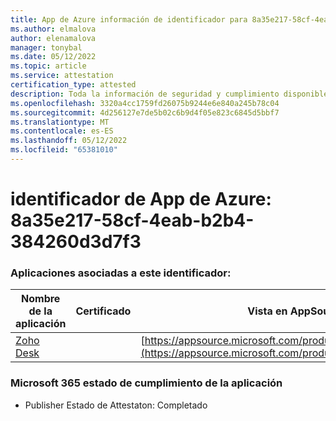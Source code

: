 ```yaml
---
title: App de Azure información de identificador para 8a35e217-58cf-4eab-b2b4-384260d3d7f3
ms.author: elmalova
author: elenamalova
manager: tonybal
ms.date: 05/12/2022
ms.topic: article
ms.service: attestation
certification_type: attested
description: Toda la información de seguridad y cumplimiento disponible para 8a35e217-58cf-4eab-b2b4-384260d3d7f3.
ms.openlocfilehash: 3320a4cc1759fd26075b9244e6e840a245b78c04
ms.sourcegitcommit: 4d256127e7de5b02c6b9d4f05e823c6845d5bbf7
ms.translationtype: MT
ms.contentlocale: es-ES
ms.lasthandoff: 05/12/2022
ms.locfileid: "65381010"
---
```

# <a name="azure-app-id-8a35e217-58cf-4eab-b2b4-384260d3d7f3"></a>identificador de App de Azure: 8a35e217-58cf-4eab-b2b4-384260d3d7f3


### <a name="apps-associated-with-this-id"></a>Aplicaciones asociadas a este identificador:
| **Nombre de la aplicación** | **Certificado** | **Vista en AppSource** |
|--------------|---------------|-----------------------|
| [Zoho Desk](../forward/WA104382044.md) |  | [https://appsource.microsoft.com/product/office/WA104382044](https://appsource.microsoft.com/product/office/WA104382044) |

### <a name="microsoft-365-app-compliance-status"></a>Microsoft 365 estado de cumplimiento de la aplicación
- Publisher Estado de Attestaton: Completado
